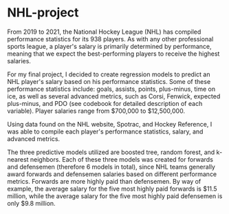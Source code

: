 # NHL-project

From 2019 to 2021, the National Hockey League (NHL) has compiled performance statistics for its 938 players. As with any other professional sports league, a player's salary is primarily determined by performance, meaning that we expect the best-performing players to receive the highest salaries.

For my final project, I decided to create regression models to predict an NHL player's salary based on his performance statistics. Some of these performance statistics include: goals, assists, points, plus-minus, time on ice, as well as several advanced metrics, such as Corsi, Fenwick, expected plus-minus, and PDO (see codebook for detailed description of each variable). Player salaries range from \$700,000 to \$12,500,000.

Using data found on the NHL website, Spotrac, and Hockey Reference, I was able to compile each player's performance statistics, salary, and advanced metrics. 

The three predictive models utilized are boosted tree, random forest, and k-nearest neighbors. Each of these three models was created for forwards and defensemen (therefore 6 models in total), since NHL teams generally award forwards and defensemen salaries based on different performance metrics. Forwards are more highly paid than defensemen. By way of example, the average salary for the five most highly paid forwards is \$11.5 million, while the average salary for the five most highly paid defensemen is only \$9.8 million.